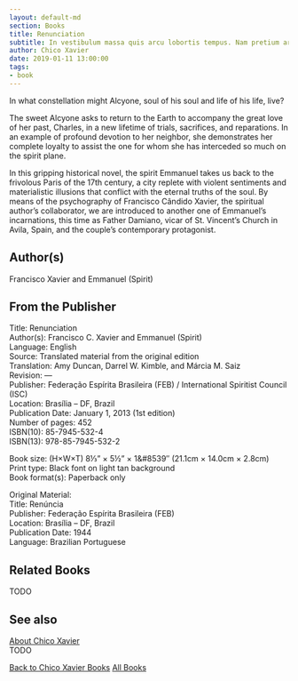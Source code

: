 ```yaml
---
layout: default-md
section: Books
title: Renunciation
subtitle: In vestibulum massa quis arcu lobortis tempus. Nam pretium arcu in odio vulputate luctus.
author: Chico Xavier
date: 2019-01-11 13:00:00
tags: 
- book
---
```


In what constellation might Alcyone, soul of his soul and life of his life, live?

The sweet Alcyone asks to return to the Earth to accompany the great love of her past, Charles, in a new lifetime of trials, sacrifices, and reparations. In an example of profound devotion to her neighbor, she demonstrates her complete loyalty to assist the one for whom she has interceded so much on the spirit plane.

In this gripping historical novel, the spirit Emmanuel takes us back to the frivolous Paris of the 17th century, a city replete with violent sentiments and materialistic illusions that conflict with the eternal truths of the soul. By means of the psychography of Francisco Cândido Xavier, the spiritual author’s collaborator, we are introduced to another one of Emmanuel’s incarnations, this time as Father Damiano, vicar of St. Vincent’s Church in Avila, Spain, and the couple’s contemporary protagonist.

## Author(s)
Francisco Xavier and Emmanuel (Spirit)

## From the Publisher
Title: 	Renunciation  
Author(s): 	Francisco C. Xavier and Emmanuel (Spirit)  
Language: 	English  
Source: 	Translated material from the original edition  
Translation: 	Amy Duncan, Darrel W. Kimble, and Márcia M. Saiz  
Revision: 	—  
Publisher: 	Federação Espírita Brasileira (FEB) / International Spiritist Council (ISC)  
Location: 	Brasília – DF, Brazil  
Publication Date: 	January 1, 2013 (1st edition)  
Number of pages: 	452  
ISBN(10): 	85-7945-532-4  
ISBN(13): 	978-85-7945-532-2  
  
Book size: (H×W×T) 	8⅓” × 5½” × 1&#8539″ (21.1cm × 14.0cm × 2.8cm)  
Print type: 	Black font on light tan background  
Book format(s): 	Paperback only  
  
Original Material: 	  
Title: 	Renúncia  
Publisher: 	Federação Espírita Brasileira (FEB)  
Location: 	Brasília – DF, Brazil  
Publication Date: 	1944  
Language: 	Brazilian Portuguese  

## Related Books
TODO

## See also
[About Chico Xavier](/profile/chico-xavier)  
TODO


<a href="/books/chico-xavier" class="button">Back to Chico Xavier Books</a>
<a href="/books" class="button">All Books</a>

